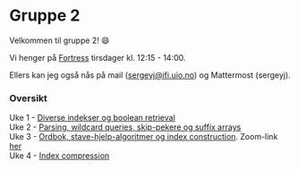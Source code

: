 # Gruppe 2

Velkommen til gruppe 2! :smile:

Vi henger på [Fortress](https://ifirom.no/fortress) tirsdager kl. 12:15 - 14:00.

Ellers kan jeg også nås på mail (sergeyj@ifi.uio.no) og Mattermost (sergeyj).

### Oversikt

Uke 1 - [Diverse indekser og boolean retrieval](https://github.com/aohrn/in3120-2023/blob/main/gruppetimer/Gruppe%202/Uke%2001/README.md) \
Uke 2 - [Parsing, wildcard queries, skip-pekere og suffix arrays](https://github.com/aohrn/in3120-2023/tree/main/gruppetimer/Gruppe%202/Uke%2002/README.md) \
Uke 3 - [Ordbok, stave-hjelp-algoritmer og index construction](https://github.com/aohrn/in3120-2023/blob/main/gruppetimer/Gruppe%202/Uke%2003/README.md). Zoom-link [her](https://uio.zoom.us/j/69569267631) \
Uke 4 - [Index compression](https://github.com/aohrn/in3120-2023/blob/main/gruppetimer/Gruppe%202/Uke%2004/README.md)
